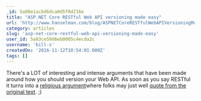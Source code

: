 ```yaml
---
_id: 5a88e1acbd6dca0d5f0d216e
title: "ASP.NET Core RESTful Web API versioning made easy"
url: 'http://www.hanselman.com/blog/ASPNETCoreRESTfulWebAPIVersioningMadeEasy.aspx'
category: articles
slug: 'asp-net-core-restful-web-api-versioning-made-easy'
user_id: 5a83ce59d6eb0005c4ecda2c
username: 'bill-s'
createdOn: '2016-11-12T10:54:01.000Z'
tags: []
---
```


There's a LOT of interesting and intense arguments that have been made around how you should version your Web API. As soon as you say RESTful it turns into a <a href="https://www.troyhunt.com/your-api-versioning-is-wrong-which-is/">religious argument</a>where folks may just well <a href="http://www.ics.uci.edu/~fielding/pubs/dissertation/top.htm">quote from the original text</a>. ;)
